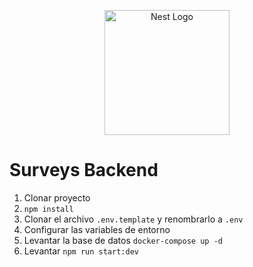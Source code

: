 <p align="center">
  <a href="http://nestjs.com/" target="blank"><img src="https://nestjs.com/img/logo-small.svg" width="200" alt="Nest Logo" /></a>
</p>

# Surveys Backend
1. Clonar proyecto
2. ```npm install```
3. Clonar el archivo ```.env.template``` y renombrarlo a ```.env```
4. Configurar las variables de entorno
5. Levantar la base de datos
```docker-compose up -d```
6. Levantar ```npm run start:dev```

